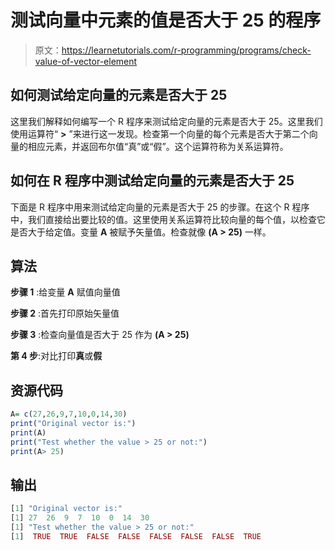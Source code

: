 # 测试向量中元素的值是否大于 25 的程序

> 原文：<https://learnetutorials.com/r-programming/programs/check-value-of-vector-element>

## 如何测试给定向量的元素是否大于 25

这里我们解释如何编写一个 R 程序来测试给定向量的元素是否大于 25。这里我们使用运算符“ **>** ”来进行这一发现。检查第一个向量的每个元素是否大于第二个向量的相应元素，并返回布尔值“真”或“假”。这个运算符称为关系运算符。

## 如何在 R 程序中测试给定向量的元素是否大于 25

下面是 R 程序中用来测试给定向量的元素是否大于 25 的步骤。在这个 R 程序中，我们直接给出要比较的值。这里使用关系运算符比较向量的每个值，以检查它是否大于给定值。变量 **A** 被赋予矢量值。检查就像 **(A > 25)** 一样。

## 算法

**步骤 1** :给变量 **A** 赋值向量值

**步骤 2** :首先打印原始矢量值

**步骤 3** :检查向量值是否大于 25 作为 **(A > 25)**

**第 4 步**:对比打印**真**或**假**

## 资源代码

```r
A= c(27,26,9,7,10,0,14,30)
print("Original vector is:")
print(A)
print("Test whether the value > 25 or not:")
print(A> 25)

```

## 输出

```r
[1] "Original vector is:"
[1] 27  26  9  7  10  0  14  30
[1] "Test whether the value > 25 or not:"
[1]  TRUE  TRUE  FALSE  FALSE  FALSE  FALSE  FALSE  TRUE 
```